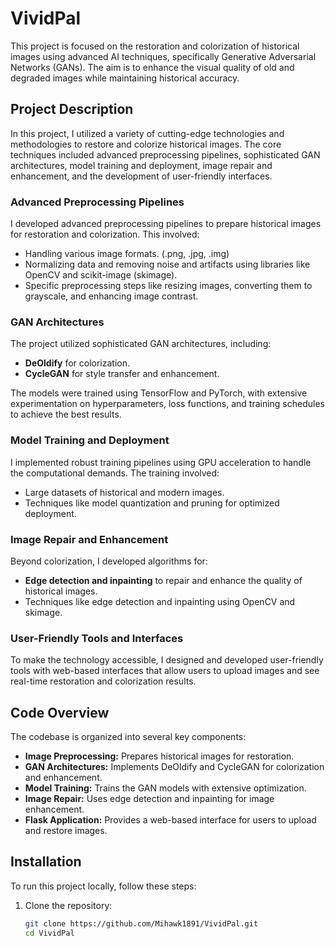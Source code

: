 # VividPal

This project is focused on the restoration and colorization of historical images using advanced AI techniques, specifically Generative Adversarial Networks (GANs). The aim is to enhance the visual quality of old and degraded images while maintaining historical accuracy.

## Project Description

In this project, I utilized a variety of cutting-edge technologies and methodologies to restore and colorize historical images. The core techniques included advanced preprocessing pipelines, sophisticated GAN architectures, model training and deployment, image repair and enhancement, and the development of user-friendly interfaces.

### Advanced Preprocessing Pipelines

I developed advanced preprocessing pipelines to prepare historical images for restoration and colorization. This involved:
- Handling various image formats. (.png, .jpg, .img)
- Normalizing data and removing noise and artifacts using libraries like OpenCV and scikit-image (skimage).
- Specific preprocessing steps like resizing images, converting them to grayscale, and enhancing image contrast.

### GAN Architectures

The project utilized sophisticated GAN architectures, including:
- **DeOldify** for colorization.
- **CycleGAN** for style transfer and enhancement.

The models were trained using TensorFlow and PyTorch, with extensive experimentation on hyperparameters, loss functions, and training schedules to achieve the best results.

### Model Training and Deployment

I implemented robust training pipelines using GPU acceleration to handle the computational demands. The training involved:
- Large datasets of historical and modern images.
- Techniques like model quantization and pruning for optimized deployment.

### Image Repair and Enhancement

Beyond colorization, I developed algorithms for:
- **Edge detection and inpainting** to repair and enhance the quality of historical images.
- Techniques like edge detection and inpainting using OpenCV and skimage.

### User-Friendly Tools and Interfaces

To make the technology accessible, I designed and developed user-friendly tools with web-based interfaces that allow users to upload images and see real-time restoration and colorization results.

## Code Overview

The codebase is organized into several key components:

- **Image Preprocessing:** Prepares historical images for restoration.
- **GAN Architectures:** Implements DeOldify and CycleGAN for colorization and enhancement.
- **Model Training:** Trains the GAN models with extensive optimization.
- **Image Repair:** Uses edge detection and inpainting for image enhancement.
- **Flask Application:** Provides a web-based interface for users to upload and restore images.


## Installation

To run this project locally, follow these steps:

1. Clone the repository:

   ```bash
   git clone https://github.com/Mihawk1891/VividPal.git
   cd VividPal

